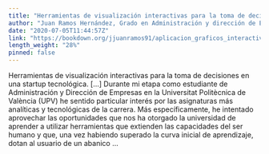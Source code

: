 ```yaml
---
title: "Herramientas de visualización interactivas para la toma de decisiones en una startup tecnológica."
author: "Juan Ramos Hernández, Grado en Administración y dirección de Empresas"
date: "2020-07-05T11:44:57Z"
link: "https://bookdown.org/jjuanramos91/aplicacion_graficos_interactivos/"
length_weight: "28%"
pinned: false
---
```


Herramientas de visualización interactivas para la toma de decisiones en una startup tecnológica. [...] Durante mi etapa como estudiante de Administración y Dirección de Empresas en la Universitat Politècnica de València (UPV) he sentido particular interés por las asignaturas más analíticas y tecnológicas de la carrera. Más específicamente, he intentado aprovechar las oportunidades que nos ha otorgado la universidad de aprender a utilizar herramientas que extienden las capacidades del ser humano y que, una vez habiendo superado la curva inicial de aprendizaje, dotan al usuario de un abanico ...
